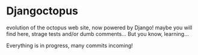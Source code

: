 # Djangoctopus
evolution of the octopus web site, now powered by Django! maybe you will find here, strage tests and/or dumb comments... But you know, learning...

Everything is in progress, many commits incoming!
